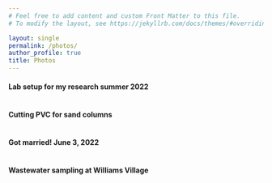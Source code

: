 ```yaml
---
# Feel free to add content and custom Front Matter to this file.
# To modify the layout, see https://jekyllrb.com/docs/themes/#overriding-theme-defaults

layout: single
permalink: /photos/
author_profile: true
title: Photos
---
```


#### Lab setup for my research summer 2022
<img src="{{ site.url }}{{ site.baseurl }}/assets/img/lab_setup_2.jpg" alt="" class="full">

#### Cutting PVC for sand columns
<img src="{{ site.url }}{{ site.baseurl }}/assets/img/cutting_pvc.jpg" alt="" class="full">

#### Got married! June 3, 2022
<img src="{{ site.url }}{{ site.baseurl }}/assets/img/got_married.jpg" alt="" class="full">

#### Wastewater sampling at Williams Village
<img src="{{ site.url }}{{ site.baseurl }}/assets/img/field_sampling.jpg" alt="" class="full">
